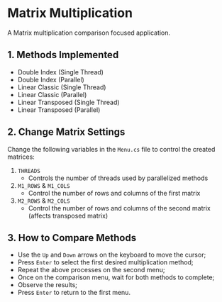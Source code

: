 # Matrix Multiplication
A Matrix multiplication comparison focused application.

## 1. Methods Implemented
* Double Index (Single Thread)
* Double Index (Parallel)
* Linear Classic (Single Thread)
* Linear Classic (Parallel)
* Linear Transposed (Single Thread)
* Linear Transposed (Parallel)

## 2. Change Matrix Settings
Change the following variables in the `Menu.cs` file to control the created matrices:
1. `THREADS`
    * Controls the number of threads used by parallelized methods
2. `M1_ROWS` & `M1_COLS`
    * Control the number of rows and columns of the first matrix
3. `M2_ROWS` & `M2_COLS`
    * Control the number of rows and columns of the second matrix (affects transposed matrix)
 
## 3. How to Compare Methods
* Use the `Up` and `Down` arrows on the keyboard to move the cursor;
* Press `Enter` to select the first desired multiplication method;
* Repeat the above processes on the second menu;
* Once on the comparison menu, wait for both methods to complete;
* Observe the results;
* Press `Enter` to return to the first menu.
